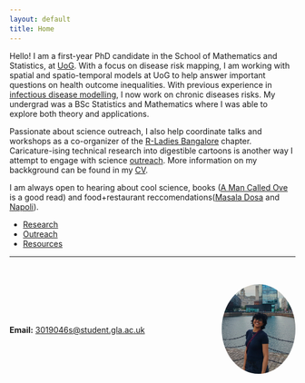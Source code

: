 ```yaml
---
layout: default
title: Home
---
```


Hello! I am a first-year PhD candidate in the School of Mathematics and Statistics, at [UoG](https://www.gla.ac.uk/schools/mathematicsstatistics/). With a focus on disease risk mapping, I am working with spatial and spatio-temporal models at UoG to help answer important questions on health outcome inequalities. With previous experience in [infectious disease modelling](https://sites.google.com/math.iith.ac.in/sayanteejana/team-members), I now work on chronic diseases risks. My undergrad was a BSc Statistics and Mathematics where I was able to explore both theory and applications.

Passionate about science outreach, I also help coordinate talks and workshops as a co-organizer of the [R-Ladies Bangalore](https://www.meetup.com/rladies-bangalore/?msockid=249ea3195d2e6f811d22b60a5c546e13) chapter. Caricature-ising technical research into digestible cartoons is another way I attempt to engage with science [outreach](\_pages\portfolio.html). More information on my backkground can be found in my [CV](\files\Meyvizhi_CV.pdf).

I am always open to hearing about cool science, books ([A Man Called Ove](https://www.goodreads.com/book/show/18774964-a-man-called-ove) is a good read) and food+restaurant reccomendations([Masala Dosa](https://centraltiffinroom.com/) and [Napoli](https://www.santaluciaglasgow.com/)).

- [Research](/research)
- [Outreach](/outreach)
- [Resources](/resources)

------


<div style="display: flex; align-items: center; justify-content: space-between; margin-top: 3rem; gap: 1rem; flex-wrap: wrap-reverse;">

<div style="flex: 1; min-width: 200px;">

**Email:** 3019046s@student.gla.ac.uk 

</div>

<div style="flex-shrink: 0;">

<img src="/mey.jpg" alt="Profile picture" width="130" style="border-radius: 50%;">


</div>

</div>

